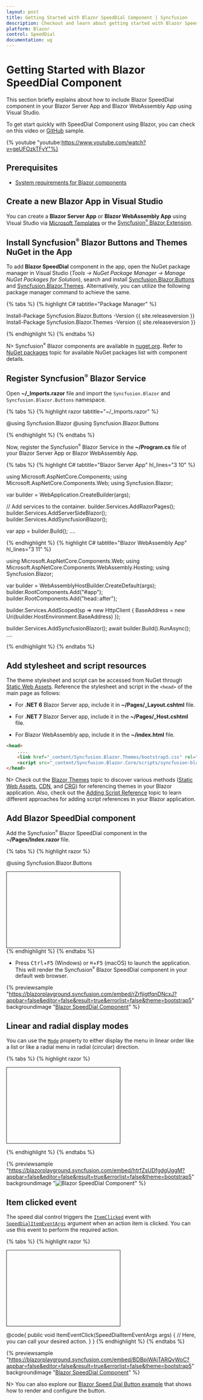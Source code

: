 ```yaml
---
layout: post
title: Getting Started with Blazor SpeedDial Component | Syncfusion
description: Checkout and learn about getting started with Blazor SpeedDial component in Blazor Server App and Blazor WebAssembly App.
platform: Blazor
control: SpeedDial
documentation: ug
---
```


# Getting Started with Blazor SpeedDial Component

This section briefly explains about how to include Blazor SpeedDial component in your Blazor Server App and Blazor WebAssembly App using Visual Studio.

To get start quickly with SpeedDial Component using Blazor, you can check on this video or [GitHub](https://github.com/SyncfusionExamples/Blazor-Getting-Started-Examples/tree/main/SpeedDial) sample.

{% youtube
"youtube:https://www.youtube.com/watch?v=geUFOzkTFyY"%}

## Prerequisites

* [System requirements for Blazor components](https://blazor.syncfusion.com/documentation/system-requirements)

## Create a new Blazor App in Visual Studio

You can create a **Blazor Server App** or **Blazor WebAssembly App** using Visual Studio via [Microsoft Templates](https://learn.microsoft.com/en-us/aspnet/core/blazor/tooling?view=aspnetcore-7.0) or the [Syncfusion<sup style="font-size:70%">&reg;</sup> Blazor Extension](https://blazor.syncfusion.com/documentation/visual-studio-integration/template-studio).

## Install Syncfusion<sup style="font-size:70%">&reg;</sup> Blazor Buttons and Themes NuGet in the App

To add **Blazor SpeedDial** component in the app, open the NuGet package manager in Visual Studio (*Tools → NuGet Package Manager → Manage NuGet Packages for Solution*), search and install [Syncfusion.Blazor.Buttons](https://www.nuget.org/packages/Syncfusion.Blazor.Buttons) and [Syncfusion.Blazor.Themes](https://www.nuget.org/packages/Syncfusion.Blazor.Themes/). Alternatively, you can utilize the following package manager command to achieve the same.

{% tabs %}
{% highlight C# tabtitle="Package Manager" %}

Install-Package Syncfusion.Blazor.Buttons -Version {{ site.releaseversion }}
Install-Package Syncfusion.Blazor.Themes -Version {{ site.releaseversion }}

{% endhighlight %}
{% endtabs %}

N> Syncfusion<sup style="font-size:70%">&reg;</sup> Blazor components are available in [nuget.org](https://www.nuget.org/packages?q=syncfusion.blazor). Refer to [NuGet packages](https://blazor.syncfusion.com/documentation/nuget-packages) topic for available NuGet packages list with component details.

## Register Syncfusion<sup style="font-size:70%">&reg;</sup> Blazor Service

Open **~/_Imports.razor** file and import the `Syncfusion.Blazor` and `Syncfusion.Blazor.Buttons` namespace.

{% tabs %}
{% highlight razor tabtitle="~/_Imports.razor" %}

@using Syncfusion.Blazor
@using Syncfusion.Blazor.Buttons

{% endhighlight %}
{% endtabs %}

Now, register the Syncfusion<sup style="font-size:70%">&reg;</sup> Blazor Service in the **~/Program.cs** file of your Blazor Server App or Blazor WebAssembly App.

{% tabs %}
{% highlight C# tabtitle="Blazor Server App" hl_lines="3 10" %}

using Microsoft.AspNetCore.Components;
using Microsoft.AspNetCore.Components.Web;
using Syncfusion.Blazor;

var builder = WebApplication.CreateBuilder(args);

// Add services to the container.
builder.Services.AddRazorPages();
builder.Services.AddServerSideBlazor();
builder.Services.AddSyncfusionBlazor();

var app = builder.Build();
....

{% endhighlight %}
{% highlight C# tabtitle="Blazor WebAssembly App" hl_lines="3 11" %}

using Microsoft.AspNetCore.Components.Web;
using Microsoft.AspNetCore.Components.WebAssembly.Hosting;
using Syncfusion.Blazor;

var builder = WebAssemblyHostBuilder.CreateDefault(args);
builder.RootComponents.Add<App>("#app");
builder.RootComponents.Add<HeadOutlet>("head::after");

builder.Services.AddScoped(sp => new HttpClient { BaseAddress = new Uri(builder.HostEnvironment.BaseAddress) });

builder.Services.AddSyncfusionBlazor();
await builder.Build().RunAsync();
....

{% endhighlight %}
{% endtabs %}

## Add stylesheet and script resources

The theme stylesheet and script can be accessed from NuGet through [Static Web Assets](https://blazor.syncfusion.com/documentation/appearance/themes#static-web-assets). Reference the stylesheet and script in the `<head>` of the main page as follows:

* For **.NET 6** Blazor Server app, include it in **~/Pages/_Layout.cshtml** file.

* For **.NET 7** Blazor Server app, include it in the **~/Pages/_Host.cshtml** file.

* For Blazor WebAssembly app, include it in the **~/index.html** file.

```html
<head>
    ....
    <link href="_content/Syncfusion.Blazor.Themes/bootstrap5.css" rel="stylesheet" />
    <script src="_content/Syncfusion.Blazor.Core/scripts/syncfusion-blazor.min.js" type="text/javascript"></script>
</head>
```
N> Check out the [Blazor Themes](https://blazor.syncfusion.com/documentation/appearance/themes) topic to discover various methods ([Static Web Assets](https://blazor.syncfusion.com/documentation/appearance/themes#static-web-assets), [CDN](https://blazor.syncfusion.com/documentation/appearance/themes#cdn-reference), and [CRG](https://blazor.syncfusion.com/documentation/common/custom-resource-generator)) for referencing themes in your Blazor application. Also, check out the [Adding Script Reference](https://blazor.syncfusion.com/documentation/common/adding-script-references) topic to learn different approaches for adding script references in your Blazor application.

## Add Blazor SpeedDial component

Add the Syncfusion<sup style="font-size:70%">&reg;</sup> Blazor SpeedDial component in the **~/Pages/Index.razor** file.

{% tabs %}
{% highlight razor %}

@using Syncfusion.Blazor.Buttons

<div id="target" style="min-height:200px; position:relative; width:300px; border:1px solid;">
    <SfSpeedDial Target="#target" Content="Edit">
        <SpeedDialItems>
            <SpeedDialItem Text="Cut"/>
            <SpeedDialItem Text="Copy"/>
            <SpeedDialItem Text="Paste"/>
        </SpeedDialItems>
    </SfSpeedDial>
</div>
{% endhighlight %}
{% endtabs %}

* Press <kbd>Ctrl</kbd>+<kbd>F5</kbd> (Windows) or <kbd>⌘</kbd>+<kbd>F5</kbd> (macOS) to launch the application. This will render the Syncfusion<sup style="font-size:70%">&reg;</sup> Blazor SpeedDial component in your default web browser.

{% previewsample "https://blazorplayground.syncfusion.com/embed/rZrfjigtfqnDNcxJ?appbar=false&editor=false&result=true&errorlist=false&theme=bootstrap5" backgroundimage "[Blazor SpeedDial Component](./images/blazor-speeddial-component.png)" %}

## Linear and radial display modes

You can use the [`Mode`](https://help.syncfusion.com/cr/blazor/Syncfusion.Blazor.Buttons.SfSpeedDial.html#Syncfusion_Blazor_Buttons_SfSpeedDial_Mode) property to either display the menu in linear order like a list or like a radial menu in radial (circular) direction.

{% tabs %}
{% highlight razor %}

<div id="target" style="min-height:200px; position:relative; width:300px; border:1px solid;">
    <SfSpeedDial Target="#target" Position="FabPosition.BottomLeft" Mode="SpeedDialMode.Radial" OpenIconCss="e-icons e-edit">
        <SpeedDialRadialSettings OffSet="80px"/>
        <SpeedDialItems>
            <SpeedDialItem IconCss="e-icons e-cut"/>
            <SpeedDialItem IconCss="e-icons e-copy"/>
            <SpeedDialItem IconCss="e-icons e-paste"/>
        </SpeedDialItems>
    </SfSpeedDial>
    <SfSpeedDial Target="#target" Position="FabPosition.BottomRight" Mode="SpeedDialMode.Linear" OpenIconCss="e-icons e-edit">
        <SpeedDialItems>
            <SpeedDialItem IconCss="e-icons e-cut" Text="Cut"/>
            <SpeedDialItem IconCss="e-icons e-copy" Text="Copy"/>
            <SpeedDialItem IconCss="e-icons e-paste" Text="Paste"/>
        </SpeedDialItems>
    </SfSpeedDial>
</div>

{% endhighlight %}
{% endtabs %}

{% previewsample "https://blazorplayground.syncfusion.com/embed/htrfZsUDfgdgUggM?appbar=false&editor=false&result=true&errorlist=false&theme=bootstrap5" backgroundimage "![Blazor SpeedDial Component](./images/blazor-speeddial-linear-sample.png)" %}

## Item clicked event

The speed dial control triggers the [`ItemClicked`](https://help.syncfusion.com/cr/blazor/Syncfusion.Blazor.Buttons.SfSpeedDial.html#Syncfusion_Blazor_Buttons_SfSpeedDial_ItemClicked) event with [`SpeedDialItemEventArgs`](https://help.syncfusion.com/cr/blazor/Syncfusion.Blazor.Buttons.SpeedDialItemEventArgs.html) argument when an action item is clicked. You can use this event to perform the required action.

{% tabs %}
{% highlight razor %}

<div id="target" style="min-height:200px; position:relative; width:300px; border:1px solid;">
    <SfSpeedDial Target="#target" OpenIconCss="e-icons e-edit" ItemClicked="ItemEventClick">
        <SpeedDialItems>
            <SpeedDialItem IconCss="e-icons e-cut" Text="Cut"/>
            <SpeedDialItem IconCss="e-icons e-copy" Text="Copy"/>
            <SpeedDialItem IconCss="e-icons e-paste" Text="Paste"/>
        </SpeedDialItems>
    </SfSpeedDial>
</div>

@code{
    public void ItemEventClick(SpeedDialItemEventArgs args)
    {
        // Here, you can call your desired action.
    }
}
{% endhighlight %}
{% endtabs %}

{% previewsample "https://blazorplayground.syncfusion.com/embed/BDBpjWAjTARQyWoC?appbar=false&editor=false&result=true&errorlist=false&theme=bootstrap5" backgroundimage "[Blazor SpeedDial Component](./images/blazor-speeddial-event-sample.png)" %}

N> You can also explore our [Blazor Speed Dial Button example](https://blazor.syncfusion.com/demos/speeddial/defaultfunctionalities) that shows how to render and configure the button.
